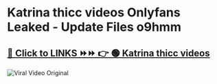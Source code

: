 
 # Katrina thicc videos Onlyfans Leaked - Update Files o9hmm

## <h2><a href="https://clipsfans.com/Katrina_thicc_videos&ref=git">🔗 Click to LINKS ⏩⏩ 👉 🟢 Katrina thicc videos </a></h2>

<a href="https://clipsfans.com/Katrina_thicc_videos&ref=git" rel="nofollow" data-target="animated-image.originalLink"><img src="https://i.ibb.co.com/xMMVF88/686577567.gif" alt="Viral Video Original" style="max-width: 100%; display: inline-block;" data-target="animated-image.originalImage"></a>

